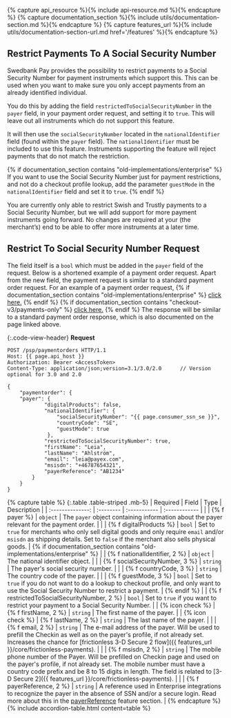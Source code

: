 {% capture api_resource %}{% include api-resource.md %}{% endcapture %}
{% capture documentation_section %}{% include utils/documentation-section.md %}{% endcapture %}
{% capture features_url %}{% include utils/documentation-section-url.md href='/features' %}{% endcapture %}

## Restrict Payments To A Social Security Number

Swedbank Pay provides the possibility to restrict payments to a Social Security
Number for payment instruments which support this. This can be used when you
want to make sure you only accept payments from an already identified
individual.

You do this by adding the field `restrictedToSocialSecurityNumber` in the
`payer` field, in your payment order request, and setting it to `true`. This
will leave out all instruments which do not support this feature.

It will then use the `socialSecurityNumber` located in the `nationalIdentifier`
field (found within the `payer` field). The `nationalIdentifier` must be
included to use this feature. Instruments supporting the feature will reject
payments that do not match the restriction.

{% if documentation_section contains "old-implementations/enterprise" %} If you want to
use the Social Security Number just for payment restrictions, and not do a
checkout profile lookup, add the parameter `guestMode` in the
`nationalIdentifier` field and set it to `true`. {% endif %}

You are currently only able to restrict Swish and Trustly payments to a Social
Security Number, but we will add support for more payment instruments going
forward. No changes are required at your (the merchant’s) end to be able to
offer more instruments at a later time.

## Restrict To Social Security Number Request

The field itself is a `bool` which must be added in the `payer` field of the
request. Below is a shortened example of a payment order request. Apart from the
new field, the payment request is similar to a standard payment order request.
For an example of a payment order request, {% if documentation_section contains
"old-implementations/enterprise" %} [click
here.](/old-implementations/enterprise/redirect#payment-order-request) {% endif %} {% if
documentation_section contains "checkout-v3/payments-only" %} [click
here.](/checkout-v3/payment-request) {% endif %}
The response will be similar to a standard payment order response, which is also
documented on the page linked above.

{:.code-view-header}
**Request**

```http
POST /psp/paymentorders HTTP/1.1
Host: {{ page.api_host }}
Authorization: Bearer <AccessToken>
Content-Type: application/json;version=3.1/3.0/2.0      // Version optional for 3.0 and 2.0

{
    "paymentorder": {
    "payer": {
            "digitalProducts": false,
            "nationalIdentifier": {
                "socialSecurityNumber": "{{ page.consumer_ssn_se }}",
                "countryCode": "SE",
                "guestMode": true
             },
            "restrictedToSocialSecurityNumber": true,
            "firstName": "Leia",
            "lastName": "Ahlström",
            "email": "leia@payex.com",
            "msisdn": "+46787654321",
            "payerReference": "AB1234"
        }
    }
}
```

{% capture table %}
{:.table .table-striped .mb-5}
| Required         | Field     | Type         | Description   |
| :--------------: | :-------- | :----------- | :------------ |
|                  | {% f payer %}                    | `object`     | The `payer` object containing information about the payer relevant for the payment order.                                                                                                                                                                                                                |
| | {% f digitalProducts %}                       | `bool` | Set to `true` for merchants who only sell digital goods and only require `email` and/or `msisdn` as shipping details. Set to `false` if the merchant also sells physical goods. | {% if documentation_section contains "old-implementations/enterprise" %}
|                  | {% f nationalIdentifier, 2 %}    | `object` | The national identifier object.                                                                      |
|                  | {% f socialSecurityNumber, 3 %} | `string` | The payer's social security number. |
|                  | {% f countryCode, 3 %}          | `string` | The country code of the payer.                                                                     |
|                  | {% f guestMode, 3 %}          | `bool` | Set to `true` if you do not want to do a lookup to checkout profile, and only want to use the Social Security Number to restrict a payment.                                                                     | {% endif %}
|                  | {% f restrictedToSocialSecurityNumber, 2 %}                    | `bool`     | Set to `true` if you want to restrict your payment to a Social Security Number.                                                                                                |
| {% icon check %} | {% f firstName, 2 %}                    | `string`     | The first name of the payer.                                                                                                                                                                                                                                                                              |
| {% icon check %} | {% f lastName, 2 %}                    | `string`     | The last name of the payer.                                                                                                                                                                                                                                                                              |
|                  | {% f email, 2 %}                   | `string`     | The e-mail address of the payer. Will be used to prefill the Checkin as well as on the payer's profile, if not already set. Increases the chance for [frictionless 3-D Secure 2 flow]({{ features_url }}/core/frictionless-payments).                                                                             |
|                  | {% f msisdn, 2 %}                  | `string`     | The mobile phone number of the Payer. Will be prefilled on Checkin page and used on the payer's profile, if not already set. The mobile number must have a country code prefix and be 8 to 15 digits in length. The field is related to [3-D Secure 2]({{ features_url }}/core/frictionless-payments).            |
|                  | {% f payerReference, 2 %}                     | `string`     | A reference used in Enterprise integrations to recognize the payer in the absence of SSN and/or a secure login. Read more about this in the [payerReference](/old-implementations/enterprise/features/optional/enterprise-payer-reference) feature section.                                                                                                                                                                                                                       |
{% endcapture %}
{% include accordion-table.html content=table %}
